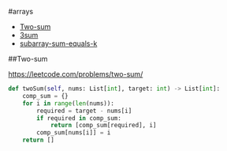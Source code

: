 #arrays

+ [Two-sum](#two-sum)
+ [3sum](#3sum)
+ [subarray-sum-equals-k](#subarray-sum-equals-k)


##Two-sum

https://leetcode.com/problems/two-sum/

```python
def twoSum(self, nums: List[int], target: int) -> List[int]:
    comp_sum = {}
    for i in range(len(nums)):
        required = target - nums[i]
        if required in comp_sum:
            return [comp_sum[required], i]
        comp_sum[nums[i]] = i
    return []

```
